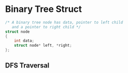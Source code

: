 # Binary Tree Struct
```c
/* A binary tree node has data, pointer to left child
   and a pointer to right child */
struct node
{
    int data;
    struct node* left, *right;
};
```

## DFS Traversal
